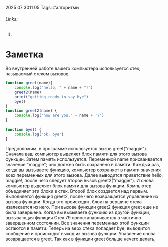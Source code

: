 2025 07 3011 05
Tags: #алгоритмы 
###### Links: 
1) 
# Заметка
Во внутренней работе вашего компьютера используется стек, называемый стеком вызовов.
```js
function greet(name){
	console.log("hello, " + name + "!")
	greet2(name)
	print("getting ready to say bye")
	bye()
}
function greet2(name) {
	console.log("how are you," + name + '?')
}

function bye() {
	console.log('ok, bye')
}
```
Предположим, в программе используется вызов greet("maggie"). Сначала ваш компьютер выделяет блок памяти для этого вызова функции. Затем память используется. Переменной name присваивается значение "maggie"; оно должно быть сохранено в памяти. Каждый раз, когда вы вызываете функцию, компьютер сохраняет в памяти значения всех переменных для этого вызова. Далее выводится приветствие hello, maggie!, после чего следует второй вызов greet2("maggie"). И снова компьютер выделяет блок памяти для вызова функции. 
Компьютер объединяет эти блоки в стек. Второй блок создается над первым. Выполняется функция greet2, после чего возвращается управление из вызова функции. Когда это происходит, блок на вершине стека извлекается из него. 
При вызове функции greet2 функция greet еще не была завершена. Когда вы вызываете функцию из другой функции, вызывающая функция Стек 79 приостанавливается в частично завершенном состоянии. Все значения переменных этой функции остаются в памяти.
Теперь на верх стека попадает bye, выводится сообщение и происходит выход из вызова функции. 
Упавление снова возвращается в greet. Так как в функции greet больше нечего делать, 
